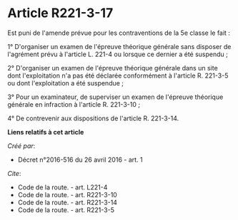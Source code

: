 # Article R221-3-17

Est puni de l'amende prévue pour les contraventions de la 5e classe le fait : 

1° D'organiser un examen de l'épreuve théorique générale sans disposer de l'agrément prévu à l'article L. 221-4 ou lorsque ce
dernier a été suspendu ; 

2° D'organiser un examen de l'épreuve théorique générale dans un site dont l'exploitation n'a pas été déclarée conformément à
l'article R. 221-3-5 ou dont l'exploitation a été suspendue ; 

3° Pour un examinateur, de superviser un examen de l'épreuve théorique générale en infraction à l'article R. 221-3-10 ; 

4° De contrevenir aux dispositions de l'article R. 221-3-14.

**Liens relatifs à cet article**

_Créé par_:

  - Décret n°2016-516 du 26 avril 2016 - art. 1

_Cite_:

  - Code de la route. - art. L221-4
  - Code de la route. - art. R221-3-10
  - Code de la route. - art. R221-3-14
  - Code de la route. - art. R221-3-5
